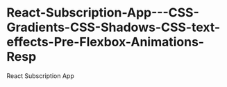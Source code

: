 # React-Subscription-App---CSS-Gradients-CSS-Shadows-CSS-text-effects-Pre-Flexbox-Animations-Resp
React Subscription App
